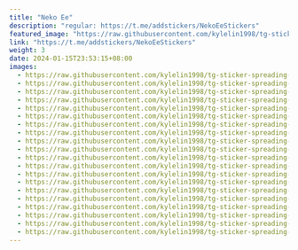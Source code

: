 ```yaml
---
title: "Neko Ee"
description: "regular: https://t.me/addstickers/NekoEeStickers"
featured_image: "https://raw.githubusercontent.com/kylelin1998/tg-sticker-spreading-worldwide-images/main/img/171ff40b-e254-4b58-8439-5126c7ec665c.jpg"
link: "https://t.me/addstickers/NekoEeStickers"
weight: 3
date: 2024-01-15T23:53:15+08:00
images:
  - https://raw.githubusercontent.com/kylelin1998/tg-sticker-spreading-worldwide-images/main/img/171ff40b-e254-4b58-8439-5126c7ec665c.jpg
  - https://raw.githubusercontent.com/kylelin1998/tg-sticker-spreading-worldwide-images/main/img/9c51f1c0-863a-4225-9dda-ed544f3f3640.jpg
  - https://raw.githubusercontent.com/kylelin1998/tg-sticker-spreading-worldwide-images/main/img/8fee2786-63c9-4771-a428-b52569d6f895.jpg
  - https://raw.githubusercontent.com/kylelin1998/tg-sticker-spreading-worldwide-images/main/img/6d2fd4d2-d5b8-4bec-b5c7-a61618505d65.jpg
  - https://raw.githubusercontent.com/kylelin1998/tg-sticker-spreading-worldwide-images/main/img/6e69d6d0-dc43-4e98-817d-9de2102ac8b2.jpg
  - https://raw.githubusercontent.com/kylelin1998/tg-sticker-spreading-worldwide-images/main/img/b9cf3d64-1e9f-4413-b068-0e0f9c837b6a.jpg
  - https://raw.githubusercontent.com/kylelin1998/tg-sticker-spreading-worldwide-images/main/img/2292b792-d734-4b80-ae9f-0010c45b55c9.jpg
  - https://raw.githubusercontent.com/kylelin1998/tg-sticker-spreading-worldwide-images/main/img/6288fecf-c3c5-4001-84ed-60a9ddb460d8.jpg
  - https://raw.githubusercontent.com/kylelin1998/tg-sticker-spreading-worldwide-images/main/img/20c3439a-9133-4345-8368-81b6d2695672.jpg
  - https://raw.githubusercontent.com/kylelin1998/tg-sticker-spreading-worldwide-images/main/img/50bb3e51-37bd-45bf-9262-40e877d99581.jpg
  - https://raw.githubusercontent.com/kylelin1998/tg-sticker-spreading-worldwide-images/main/img/96054f9b-104b-4974-98b0-a69cb3e5ba6b.jpg
  - https://raw.githubusercontent.com/kylelin1998/tg-sticker-spreading-worldwide-images/main/img/96444ce8-6814-4d2f-b6a4-f0b7c6668c01.jpg
  - https://raw.githubusercontent.com/kylelin1998/tg-sticker-spreading-worldwide-images/main/img/d7bf7e3d-c16f-4048-8d67-6377e40ba9a2.jpg
  - https://raw.githubusercontent.com/kylelin1998/tg-sticker-spreading-worldwide-images/main/img/70ed1a22-0338-4fd9-8e5d-917ff844a1c3.jpg
  - https://raw.githubusercontent.com/kylelin1998/tg-sticker-spreading-worldwide-images/main/img/c656b3fe-2812-4590-8ac9-3c5e78e56c70.jpg
  - https://raw.githubusercontent.com/kylelin1998/tg-sticker-spreading-worldwide-images/main/img/1fcd1967-919e-4051-9fe9-e83e5de727cf.jpg
  - https://raw.githubusercontent.com/kylelin1998/tg-sticker-spreading-worldwide-images/main/img/fcd47de9-de2a-4771-8eac-61872194e682.jpg
  - https://raw.githubusercontent.com/kylelin1998/tg-sticker-spreading-worldwide-images/main/img/f6b6804f-5143-4ca3-b407-0b10e1d1067c.jpg
  - https://raw.githubusercontent.com/kylelin1998/tg-sticker-spreading-worldwide-images/main/img/59694ef2-1b12-4f75-b068-b119f6a0a652.jpg
  - https://raw.githubusercontent.com/kylelin1998/tg-sticker-spreading-worldwide-images/main/img/4018e423-3f63-4447-9415-125980378246.jpg
---
```

